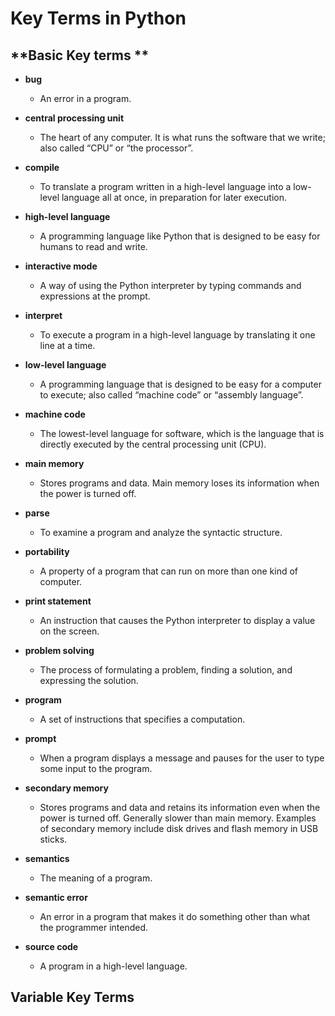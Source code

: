 # Key Terms in Python

## **Basic Key terms **

* **bug**
  * An error in a program.
* **central processing unit**
  * The heart of any computer. It is what runs the software that we write; also called “CPU” or “the processor”.
* **compile**
  * To translate a program written in a high-level language into a low-level language all at once, in preparation for later execution.
* **high-level language**

  * A programming language like Python that is designed to be easy for humans to read and write.

* **interactive mode**

  * A way of using the Python interpreter by typing commands and expressions at the prompt.

* **interpret**

  * To execute a program in a high-level language by translating it one line at a time.

* **low-level language**

  * A programming language that is designed to be easy for a computer to execute; also called “machine code” or “assembly language”.

* **machine code**

  * The lowest-level language for software, which is the language that is directly executed by the central processing unit \(CPU\).

* **main memory**

  * Stores programs and data. Main memory loses its information when the power is turned off.

* **parse**

  * To examine a program and analyze the syntactic structure.

* **portability**

  * A property of a program that can run on more than one kind of computer.

* **print statement**

  * An instruction that causes the Python interpreter to display a value on the screen.

* **problem solving**

  * The process of formulating a problem, finding a solution, and expressing the solution.

* **program**

  * A set of instructions that specifies a computation.

* **prompt**

  * When a program displays a message and pauses for the user to type some input to the program.

* **secondary memory**

  * Stores programs and data and retains its information even when the power is turned off. Generally slower than main memory. Examples of secondary memory include disk drives and flash memory in USB sticks.

* **semantics**

  * The meaning of a program.

* **semantic error**

  * An error in a program that makes it do something other than what the programmer intended.

* **source code**

  * A program in a high-level language.





## Variable Key Terms







